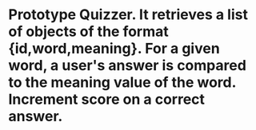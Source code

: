 # Prototype Quizzer. It retrieves a list of objects of the format {id,word,meaning}. For a given word, a user's answer is compared to the meaning value of the word. Increment score on a correct answer.
